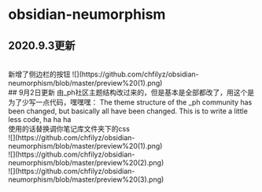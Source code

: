 # obsidian-neumorphism
## 2020.9.3更新
<br>
新增了侧边栏的按钮
![](https://github.com/chfilyz/obsidian-neumorphism/blob/master/preview%20(1).png)

<br>
## 9月2日更新
由_ph社区主题结构改过来的，但是基本是全部都改了，用这个是为了少写一点代码，嘿嘿嘿：
The theme structure of the _ph community has been changed, but basically all have been changed. This is to write a little less code, ha ha ha
<br>
使用的话替换调你笔记库文件夹下的css
<br>
![](https://github.com/chfilyz/obsidian-neumorphism/blob/master/preview%20(1).png)
<br>
![](https://github.com/chfilyz/obsidian-neumorphism/blob/master/preview%20(2).png)
<br>
![](https://github.com/chfilyz/obsidian-neumorphism/blob/master/preview%20(3).png)
